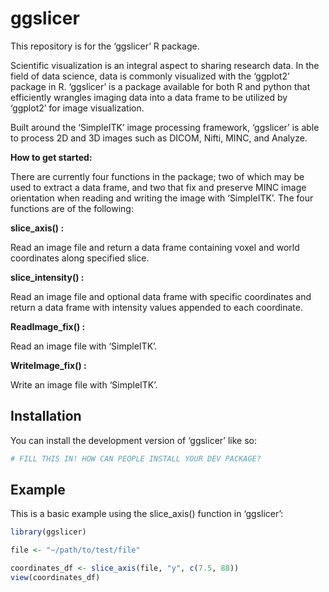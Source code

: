 
# ggslicer

<!-- badges: start -->

<!-- badges: end -->

This repository is for the ‘ggslicer’ R package.

Scientific visualization is an integral aspect to sharing research data.
In the field of data science, data is commonly visualized with the
‘ggplot2’ package in R. ‘ggslicer’ is a package available for both R and
python that efficiently wrangles imaging data into a data frame to be
utilized by ‘ggplot2’ for image visualization.

Built around the ‘SimpleITK’ image processing framework, ‘ggslicer’ is
able to process 2D and 3D images such as DICOM, Nifti, MINC, and
Analyze.

**How to get started:**

There are currently four functions in the package; two of which may be
used to extract a data frame, and two that fix and preserve MINC image
orientation when reading and writing the image with ‘SimpleITK’. The
four functions are of the following:

**slice_axis() :**

Read an image file and return a data frame containing voxel and world
coordinates along specified slice.

**slice_intensity() :**

Read an image file and optional data frame with specific coordinates and
return a data frame with intensity values appended to each coordinate.

**ReadImage_fix() :**

Read an image file with ‘SimpleITK’.

**WriteImage_fix() :**

Write an image file with ‘SimpleITK’.

## Installation

You can install the development version of ‘ggslicer’ like so:

``` r
# FILL THIS IN! HOW CAN PEOPLE INSTALL YOUR DEV PACKAGE?
```

## Example

This is a basic example using the slice_axis() function in ‘ggslicer’:

``` r
library(ggslicer)

file <- "~/path/to/test/file"

coordinates_df <- slice_axis(file, "y", c(7.5, 88))
view(coordinates_df)
```
